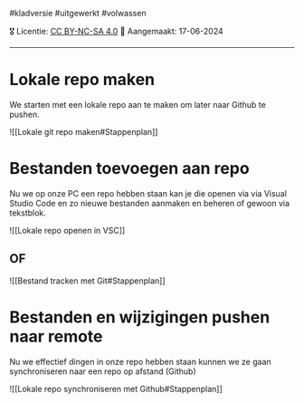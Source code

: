 #kladversie  #uitgewerkt  #volwassen

🎖️ Licentie: [CC BY-NC-SA 4.0](https://creativecommons.org/licenses/by-nc-sa/4.0/)
📅 Aangemaakt: 17-06-2024

---
# Lokale repo maken
We starten met een lokale repo aan te maken om later naar Github te pushen.

![[Lokale git repo maken#Stappenplan]]

# Bestanden toevoegen aan repo
Nu we op onze PC een repo hebben staan kan je die openen via via Visual Studio Code en zo nieuwe bestanden aanmaken en beheren of gewoon via tekstblok.

![[Lokale repo openen in VSC]]

## OF

![[Bestand tracken met Git#Stappenplan]]

# Bestanden en wijzigingen pushen naar remote
Nu we effectief dingen in onze repo hebben staan kunnen we ze gaan synchroniseren naar een repo op afstand (Github)

![[Lokale repo synchroniseren met Github#Stappenplan]]